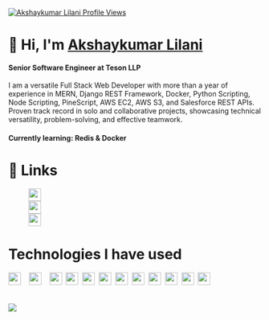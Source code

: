 <a href="https://akshaylilani.com"><img src="https://komarev.com/ghpvc/?username=AkshaykumarLilani&label=Profile%20views&color=0e75b6&style=flat" alt="Akshaykumar Lilani Profile Views" /> </a>

<h1 align="left">👋 Hi, I'm 
    <a href="https://akshaylilani.com" target="blank">Akshaykumar Lilani</a>
</h1>
<h4>Senior Software Engineer at Teson LLP</h4>
I am a versatile Full Stack Web Developer with more than a year of experience in MERN, Django REST Framework, Docker, Python Scripting, Node Scripting, PineScript, AWS EC2, AWS S3, and Salesforce REST APIs. Proven track record in solo and collaborative projects, showcasing technical versatility, problem-solving, and effective teamwork.

<h4>Currently learning: Redis & Docker</h4>

<h1>🔗 Links</h1>
<dl>
    <dd>
        <a href="https://akshaylilani.com"><img src="https://img.shields.io/badge/-akshaylilani.com-3423A6?style=flat&logo=googlechrome&logoColor=white" height="25px"/></a>
    </dd>
    <dd>
        <a href="https://linkedin.com/in/akshay-lilani"><img src="https://img.shields.io/badge/-Akshay_Lilani-0077B5?style=flat&logo=Linkedin&logoColor=white" height="25px"/></a>
    </dd>
    <dd>
        <a href="https://in.tradingview.com/u/S_Codes/"><img src="https://img.shields.io/badge/-Stocks_and_Codes-black?style=flat&logo=tradingview&logoColor=white" height="25px"/></a>
    </dd>
</dl>




<h1>Technologies I have used</h1>
<a href="https://www.python.org/" target="_blank" margin="20px"><img src="https://img.shields.io/badge/-Python-05122A?style=flat&logo=python" height="25"></a>&nbsp;&nbsp;&nbsp;
<a href="https://developer.mozilla.org/en-US/docs/Web/JavaScript" target="_blank"><img src="https://img.shields.io/badge/-JavaScript-05122A?style=flat&logo=javascript" height="25"></a>&nbsp;&nbsp;&nbsp;
<a href="https://www.java.com/" target="_blank"><img src="https://img.shields.io/badge/-Java-05122A?style=flat&logo=Java&logoColor=FFA518" height="25"></a>&nbsp;
<a href="https://reactjs.org/" target="_blank"><img src="https://img.shields.io/badge/-React-05122A?style=flat&logo=react" height="25"></a>&nbsp;
<a href="https://www.pine-script.com/" target="_blank"><img src="https://img.shields.io/badge/-PineScript-05122A?style=flat&logo=pinescript" height="25"></a>&nbsp;
<a href="https://nodejs.org/" target="_blank"><img src="https://img.shields.io/badge/-Node.js-05122A?style=flat&logo=node.js" height="25"></a>&nbsp;
<a href="https://www.djangoproject.com/" target="_blank"><img src="https://img.shields.io/badge/-Django-05122A?style=flat&logo=django&logoColor=092E20" height="25"></a>&nbsp;
<a href="https://getbootstrap.com/" target="_blank"><img src="https://img.shields.io/badge/-Bootstrap-05122A?style=flat&logo=bootstrap&logoColor=563D7C" height="25"></a>&nbsp;
<a href="https://developer.mozilla.org/en-US/docs/Web/HTML" target="_blank"><img src="https://img.shields.io/badge/-HTML-05122A?style=flat&logo=HTML5" height="25"></a>&nbsp;
<a href="https://developer.mozilla.org/en-US/docs/Web/CSS" target="_blank"><img src="https://img.shields.io/badge/-CSS-05122A?style=flat&logo=CSS3&logoColor=1572B6" height="25"></a>&nbsp;
<a href="https://git-scm.com/" target="_blank"><img src="https://img.shields.io/badge/-Git-05122A?style=flat&logo=git" height="25"></a>&nbsp;
<a href="https://code.visualstudio.com/" target="_blank"><img src="https://img.shields.io/badge/-Visual%20Studio%20Code-05122A?style=flat&logo=visual-studio-code&logoColor=007ACC" height="25"></a>

<br>
<br>
<br>
<img src="https://github-profile-summary-cards.vercel.app/api/cards/profile-details?username=Akshaykumarlilani&theme=github_dark" />
